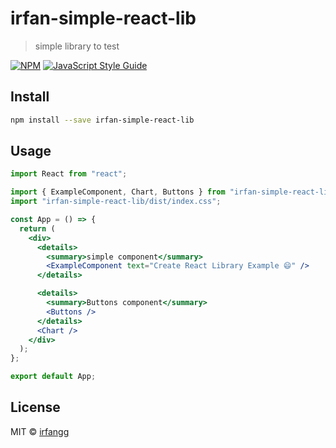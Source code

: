 # irfan-simple-react-lib

> simple library to test

[![NPM](https://img.shields.io/npm/v/irfan-simple-react-lib.svg)](https://www.npmjs.com/package/irfan-simple-react-lib) [![JavaScript Style Guide](https://img.shields.io/badge/code_style-standard-brightgreen.svg)](https://standardjs.com)

## Install

```bash
npm install --save irfan-simple-react-lib
```

## Usage

```jsx
import React from "react";

import { ExampleComponent, Chart, Buttons } from "irfan-simple-react-lib";
import "irfan-simple-react-lib/dist/index.css";

const App = () => {
  return (
    <div>
      <details>
        <summary>simple component</summary>
        <ExampleComponent text="Create React Library Example 😄" />
      </details>

      <details>
        <summary>Buttons component</summary>
        <Buttons />
      </details>
      <Chart />
    </div>
  );
};

export default App;
```

## License

MIT © [irfangg](https://github.com/irfangg)
